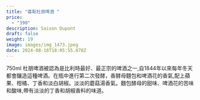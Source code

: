 ```yaml
---
title: "喜鬆杜朋啤酒 "
price:
  - "390"
description: Saison Dupont
draft: false
weight: 19
image: images/img_1473.jpeg
date: 2024-08-16T18:05:55.878Z
---
```

750ml 杜朋啤酒被認為是比利時最好、最正宗的啤酒之一,自1844年以來每年冬天都會釀造這種啤酒。在瓶中進行第二次發酵，香酵母麵包和啤酒花的香氣,配上蘋果、柑橘、丁香和淡白胡椒。淡淡的蘑菇湯香氣。麵包酵母的甜味、啤酒花的苦味和酸味,帶有淡淡的丁香和胡椒香料的味道。
